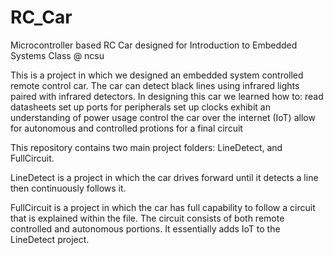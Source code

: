 # RC_Car
Microcontroller based RC Car designed for Introduction to Embedded Systems Class @ ncsu

This is a project in which we designed an embedded system controlled remote control car. The car can detect black lines using infrared lights paired with infrared detectors. In designing this car we learned how to:
  read datasheets
  set up ports for peripherals
  set up clocks
  exhibit an understanding of power usage
  control the car over the internet (IoT)
  allow for autonomous and controlled protions for a final circuit

This repository contains two main project folders: LineDetect, and FullCircuit.

LineDetect is a project in which the car drives forward until it detects a line then continuously follows it.

FullCircuit is a project in which the car has full capability to follow a circuit that is explained within the file. The circuit consists of both remote controlled and autonomous portions. It essentially adds IoT to the LineDetect project.
